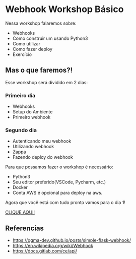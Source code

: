 # Webhook Workshop Básico

Nessa workshop falaremos sobre:

* Webhooks
* Como construir um usando Python3
* Como utilizar
* Como fazer deploy
* Exercício 


## Mas o que faremos?!


Esse workshop será dividido em 2 dias:


### Primeiro dia

* Webhooks
* Setup do Ambiente
* Primeiro webhook

### Segundo dia

* Autenticando meu webhook
* Utilizando webhook
* Zappa
* Fazendo deploy do webhook


Para que possamos fazer o workshop é necessário:

* Python3
* Seu editor preferido(VSCode, Pycharm, etc.)
* Docker
* Conta AWS é opcional para deploy na aws.


Agora que você está com tudo pronto vamos para o dia 1!

[CLIQUE AQUI!](../master/dia1/setup.md)


## Referencias

* https://ogma-dev.github.io/posts/simple-flask-webhook/
* https://en.wikipedia.org/wiki/Webhook
* https://docs.gitlab.com/ce/api/